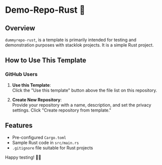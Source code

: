 # Demo-Repo-Rust 🦀

## Overview

`dummyrepo-rust`, is a template is primarily intended for testing and
demonstration purposes with stacklok projects. It is a simple Rust project.

## How to Use This Template

### GitHub Users

1. **Use this Template**:  
   Click the "Use this template" button above the file list on this repository.

2. **Create New Repository**:  
   Provide your repository with a name, description, and set the privacy settings. Click "Create repository from template."

## Features

- Pre-configured `Cargo.toml`
- Sample Rust code in `src/main.rs`
- `.gitignore` file suitable for Rust projects

Happy testing! 🦀🎉
